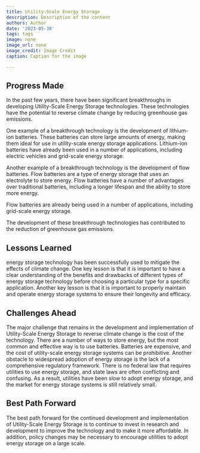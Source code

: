```yaml
---
title: Utility-Scale Energy Storage
description: Description of the content
authors: Author
date: '2023-05-30'
tags: tags
image: none
image_url: none
image_credit: Image Credit
caption: Caption for the image

---
```




## Progress Made

In the past few years, there have been significant breakthroughs in developing Utility-Scale Energy Storage technologies. These technologies have the potential to reverse climate change by reducing greenhouse gas emissions.

One example of a breakthrough technology is the development of lithium-ion batteries. These batteries can store large amounts of energy, making them ideal for use in utility-scale energy storage applications. Lithium-ion batteries have already been used in a number of applications, including electric vehicles and grid-scale energy storage.

Another example of a breakthrough technology is the development of flow batteries. Flow batteries are a type of energy storage that uses an electrolyte to store energy. Flow batteries have a number of advantages over traditional batteries, including a longer lifespan and the ability to store more energy.

Flow batteries are already being used in a number of applications, including grid-scale energy storage.

The development of these breakthrough technologies has contributed to the reduction of greenhouse gas emissions.

## Lessons Learned

energy storage technology has been successfully used to mitigate the effects of climate change. One key lesson is that it is important to have a clear understanding of the benefits and drawbacks of different types of energy storage technology before choosing a particular type for a specific application. Another key lesson is that it is important to properly maintain and operate energy storage systems to ensure their longevity and efficacy.

## Challenges Ahead

The major challenge that remains in the development and implementation of Utility-Scale Energy Storage to reverse climate change is the cost of the technology. There are a number of ways to store energy, but the most common and effective way is to use batteries. Batteries are expensive, and the cost of utility-scale energy storage systems can be prohibitive. Another obstacle to widespread adoption of energy storage is the lack of a comprehensive regulatory framework. There is no federal law that requires utilities to use energy storage, and state laws are often conflicting and confusing. As a result, utilities have been slow to adopt energy storage, and the market for energy storage systems is still relatively small.

## Best Path Forward

The best path forward for the continued development and implementation of Utility-Scale Energy Storage is to continue to invest in research and development to improve the technology and to make it more affordable. In addition, policy changes may be necessary to encourage utilities to adopt energy storage on a large scale.
